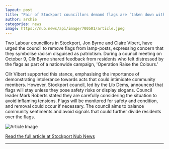 ```yaml
---
layout: post
title: "Pair of Stockport councillors demand flags are ‘taken down without delay’"
author: archie
categories: news
image: https://nub.news/api/image/700501/article.jpeg
---
```

Two Labour councillors in Stockport, Jon Byrne and Claire Vibert, have urged the council to remove flags from lamp-posts, expressing concern that they symbolise racism disguised as patriotism. During a council meeting on October 9, Cllr Byrne shared feedback from residents who felt distressed by the flags as part of a nationwide campaign, 'Operation Raise the Colours.' 

Cllr Vibert supported this stance, emphasising the importance of demonstrating intolerance towards acts that could intimidate community members. However, Stockport council, led by the Lib Dems, announced that flags will stay unless they pose safety risks or display slogans. Council leader Mark Roberts stated they are carefully considering the situation to avoid inflaming tensions. Flags will be monitored for safety and condition, and removal could occur if necessary. The council aims to balance community sentiments and avoid signals that could further divide residents over the flags.

![Article Image](https://nub.news/api/image/700501/article.jpeg)

[Read the full article at Stockport Nub News](https://stockport.nub.news/news/local-news/pair-of-stockport-councillors-demand-flags-are-taken-down-without-delay-275127)

---
